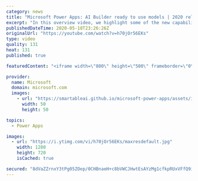 ```yaml
---
category: news
title: "Microsoft Power Apps: AI Builder ready to use models | 2020 release wave 1 overview"
excerpt: "In this overview video, we highlight some of the new capabilities included in the latest update to Microsoft Power Apps, AI Builder ready to use models.     Here are the capabilities covered:   • Entity extraction helps you by identifying and extracting people, dates, places, locations, etc. from text"
publishedDateTime: 2020-05-18T23:26:26Z
originalUrl: "https://youtube.com/watch?v=h70jOr56EKs"
type: video
quality: 131
heat: 131
published: true

featuredContent: "<iframe width=\"800\" height=\"500\" frameborder=\"0\" src=\"https://www.youtube.com/embed/h70jOr56EKs\" allow=\"accelerometer; autoplay; encrypted-media; gyroscope; picture-in-picture\" allowfullscreen></iframe>"

provider:
  name: Microsoft
  domain: microsoft.com
  images:
    - url: "https://smartableai.github.io/microsoft-power-apps/assets/images/organizations/microsoft.com-50x50.jpg"
      width: 50
      height: 50

topics:
  - Power Apps

images:
  - url: "https://i.ytimg.com/vi/h70jOr56EKs/maxresdefault.jpg"
    width: 1280
    height: 720
    isCached: true

secured: "8dVaZZrnxY3tPg05ZOep/0CHBnaeH+c8bVWCJHwtEsAYzMg1cfkpRUxVFfQ9iiiygRnMNCJtMQuiN5pjsiTGKSciKrLxBPhVbKfRL7dMNFO07RBp1fiq94NGu/F/iim6Gv2jMd6KOOjpFr5Avi/Q3STxuwwEPsZGbb2aZPCz5L3FzRNDo/dAODkHt9cO5ovFFpCUEQzEGp5I2VYGc+ioF3CwlGWJBGBQnvX15ILQN+mJfStmsmEcmREehqryfVOyAdLOsc5uLLQhJ7+Xj2K3O6JlqD7oD69rP1Hvm4cP1rd0bYcMjUb0C28+xfXubX5ZGBqen8Cww067e2kR3EELoi2v0J2xczG/BGxKQCiTR0nLzV4d3Ru2AJX4x0icjL+nAuA3W1bIzNaf9RbFVMSHwcdeFKbSrKMw91AfZ4gkoZwE4fOljOFijbtlsK1vx1RI;XznljQS9MQVKdekYs1FJew=="
---
```


